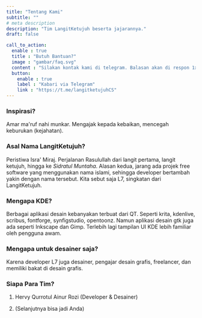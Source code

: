 ```yaml
---
title: "Tentang Kami"
subtitle: ""
# meta description
description: "Tim LangitKetujuh beserta jajarannya."
draft: false

call_to_action:
  enable : true
  title : "Butuh Bantuan?"
  image : "gambar/faq.svg"
  content : "Silakan kontak kami di telegram. Balasan akan di respon 1x3 jam."
  button:
    enable : true
    label : "Kabari via Telegram"
    link : "https://t.me/langitketujuhCS"
---
```



### Inspirasi?

Amar ma'ruf nahi munkar. Mengajak kepada kebaikan, mencegah keburukan (kejahatan).

### Asal Nama LangitKetujuh?

Peristiwa Isra' Miraj. Perjalanan Rasulullah dari langit pertama, langit ketujuh, hingga ke _Sidratul Muntaha_. Alasan kedua, jarang ada projek free software yang menggunakan nama islami, sehingga developer bertambah yakin dengan nama tersebut. Kita sebut saja L7, singkatan dari LangitKetujuh.

### Mengapa KDE?

Berbagai aplikasi desain kebanyakan terbuat dari QT. Seperti krita, kdenlive, scribus, fontforge, synfigstudio, opentoonz. Namun aplikasi desain gtk juga ada seperti Inkscape dan Gimp. Terlebih lagi tampilan UI KDE lebih familiar oleh pengguna awam.

### Mengapa untuk desainer saja?

Karena developer L7 juga desainer, pengajar desain grafis, freelancer, dan memiliki bakat di desain grafis.

### Siapa Para Tim?

1. Hervy Qurrotul Ainur Rozi (Developer & Desainer)

2. (Selanjutnya bisa jadi Anda)
